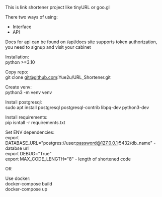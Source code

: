 This is link shortener project like tinyURL or goo.gl

There two ways of using:
* Interface
* API

Docs for api can be found on /api/docs
site supports token authorization, you need to signup and visit your cabinet

Installation: \
python >=3.10

Copy repo: \
git clone git@github.com:Yue2u/URL_Shortener.git

Create venv: \
python3 -m venv venv

Install postgresql: \
sudo apt install postgresql postgresql-contrib libpq-dev python3-dev


Install requirements: \
pip isntall -r requirements.txt

Set ENV dependencies: \
export DATABASE_URL="postgres://user:password@127.0.0.1:5432/db_name" - databse url \
export DEBUG="True" \
export MAX_CODE_LENGTH="8" - length of shortened code

OR

Use docker: \
docker-compose build \
docker-compose up

